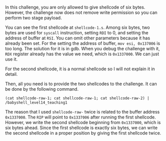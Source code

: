 In this challenge, you are only allowed to give shellcode of six bytes.
However, the challenge now does not remove write permission so you can perform two stage payload.

You can see the first shellcode at `shellcode-1.s`.
Among six bytes, two bytes are used for `syscall` instruction, setting `RDI` to 0, and setting the address of buffer at `RSI`.
You can omit other parameters because it has already been set.
For the setting the address of buffer, `mov esi, 0x137006` is too long.
The solution for it is in gdb.
When you debug the challenge with it, `RDX` register already has the value we need, which is `0x1337000`.
We can just use it.

For the second shellcode, it is a normal shellcode so I will not explain it in detail.

Then, all you need is to provide the two shellcodes to the challenge.
It can be done by the following command.
```
(cat shellcode-raw-1; cat shellcode-raw-1; cat shellcode-raw-2) | /babyshell_level14_teaching1
```

The reason that I used `shellcode-raw-` twice is related to the buffer address `0x1337000`.
The `RIP` will point to `0x1337006` after running the first shellcode.
However, we write the second shellcode beginning from `0x1337000`, which is six bytes ahead.
Since the first shellcode is exactly six bytes, we can write the second shellcode in a proper position by giving the first shellcode twice.

